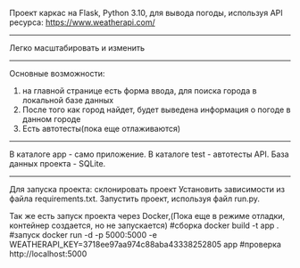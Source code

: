 Проект каркас на Flask, Python 3.10, для вывода погоды,
используя API ресурса: https://www.weatherapi.com/
*******

Легко  масштабировать и изменить
*******

Основные возможности:
1. на главной странице есть форма ввода, для поиска города в локальной базе данных
2. После того как город найдет, будет выведена информация о погоде в данном городе
3. Есть автотесты(пока еще отлаживаются)

*******

В каталоге app - само приложение.
В каталоге test - автотесты API.
База данных проекта - SQLite.
*******

Для запуска проекта: 
склонировать проект
Установить зависимости из файла requirements.txt. 
Запустить проект, используя файл run.py.

Так же есть запуск проекта через Docker,(Пока еще в режиме отладки, контейнер создается, но не запускается)
#сборка
docker build -t app . 
#запуск
docker run -d -p 5000:5000 -e WEATHERAPI_KEY=3718ee97aa974c88aba43338252805 app
#проверка
http://localhost:5000



